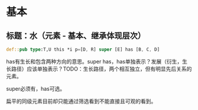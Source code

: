 # 基本

## 标题：水（元素 - 基本、继承体现层次）

```rs
def::pub type:T,U this *i p=[D, R] super [E] has [B, C, D]
```

has有生长和包含两种方向的意思。super has，has单独表示？发展（衍生，生长路径）应该单独表示？TODO：生长路径，两个相互独立，但有明显先后关系的元素。

super必须有，has可选。

扁平的同级元素目前却只能通过筛选看到不能直接且可观的看到。